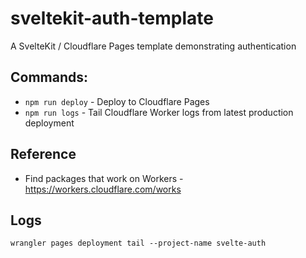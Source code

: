 # sveltekit-auth-template

A SvelteKit / Cloudflare Pages template demonstrating authentication

## Commands:

- `npm run deploy` - Deploy to Cloudflare Pages
- `npm run logs` - Tail Cloudflare Worker logs from latest production deployment

## Reference

- Find packages that work on Workers - https://workers.cloudflare.com/works

## Logs

```
wrangler pages deployment tail --project-name svelte-auth
```

